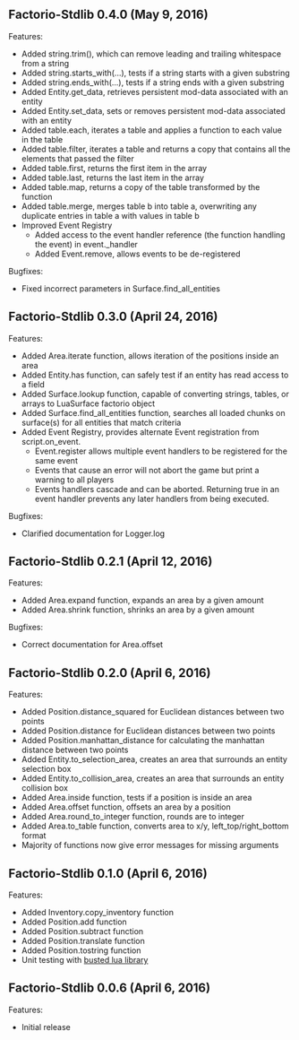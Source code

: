 ## Factorio-Stdlib 0.4.0 (May 9, 2016)

Features:

  - Added string.trim(), which can remove leading and trailing whitespace from a string
  - Added string.starts_with(...), tests if a string starts with a given substring
  - Added string.ends_with(...), tests if a string ends with a given substring
  - Added Entity.get_data, retrieves persistent mod-data associated with an entity
  - Added Entity.set_data, sets or removes persistent mod-data associated with an entity
  - Added table.each, iterates a table and applies a function to each value in the table
  - Added table.filter, iterates a table and returns a copy that contains all the elements that passed the filter
  - Added table.first, returns the first item in the array
  - Added table.last, returns the last item in the array
  - Added table.map, returns a copy of the table transformed by the function
  - Added table.merge, merges table b into table a, overwriting any duplicate entries in table a with values in table b
  - Improved Event Registry
    - Added access to the event handler reference (the function handling the event) in event._handler
    - Added Event.remove, allows events to be de-registered

Bugfixes:

  - Fixed incorrect parameters in Surface.find_all_entities


## Factorio-Stdlib 0.3.0 (April 24, 2016)

Features:

  - Added Area.iterate function, allows iteration of the positions inside an area
  - Added Entity.has function, can safely test if an entity has read access to a field
  - Added Surface.lookup function, capable of converting strings, tables, or arrays to LuaSurface factorio object
  - Added Surface.find_all_entities function, searches all loaded chunks on surface(s) for all entities that match criteria
  - Added Event Registry, provides alternate Event registration from script.on_event.
    - Event.register allows multiple event handlers to be registered for the same event
    - Events that cause an error will not abort the game but print a warning to all players
    - Events handlers cascade and can be aborted. Returning true in an event handler prevents any later handlers from being executed.

Bugfixes:

  - Clarified documentation for Logger.log

## Factorio-Stdlib 0.2.1 (April 12, 2016)

Features:

  - Added Area.expand function, expands an area by a given amount
  - Added Area.shrink function, shrinks an area by a given amount

Bugfixes:
  - Correct documentation for Area.offset

## Factorio-Stdlib 0.2.0 (April 6, 2016)

Features:

  - Added Position.distance_squared for Euclidean distances between two points
  - Added Position.distance for Euclidean distances between two points
  - Added Position.manhattan_distance for calculating the manhattan distance between two points
  - Added Entity.to_selection_area, creates an area that surrounds an entity selection box
  - Added Entity.to_collision_area, creates an area that surrounds an entity collision box
  - Added Area.inside function, tests if a position is inside an area
  - Added Area.offset function, offsets an area by a position
  - Added Area.round_to_integer function, rounds are to integer
  - Added Area.to_table function, converts area to x/y, left_top/right_bottom format
  - Majority of functions now give error messages for missing arguments

## Factorio-Stdlib 0.1.0 (April 6, 2016)

Features:

  - Added Inventory.copy_inventory function
  - Added Position.add function
  - Added Position.subtract function
  - Added Position.translate function
  - Added Position.tostring function
  - Unit testing with [busted lua library](http://olivinelabs.com/busted)

## Factorio-Stdlib 0.0.6 (April 6, 2016)

Features:

  - Initial release
